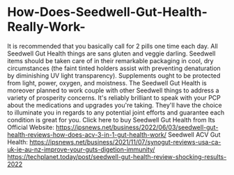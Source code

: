 # How-Does-Seedwell-Gut-Health-Really-Work-
It is recommended that you basically call for 2 pills one time each day. All Seedwell Gut Health things are sans gluten and veggie darling. Seedwell items should be taken care of in their remarkable packaging in cool, dry circumstances (the faint tinted holders assist with preventing denaturation by diminishing UV light transparency). Supplements ought to be protected from light, power, oxygen, and moistness. The Seedwell Gut Health is moreover planned to work couple with other Seedwell things to address a variety of prosperity concerns. It's reliably brilliant to speak with your PCP about the medications and upgrades you're taking. They'll have the choice to illuminate you in regards to any potential joint efforts and guarantee each condition is great for you. Click here to buy Seedwell Gut Health from Its Official Website: https://ipsnews.net/business/2022/06/03/seedwell-gut-health-reviews-how-does-acv-3-in-1-gut-health-work/  Seedwell ACV Gut Health: https://ipsnews.net/business/2021/11/07/synogut-reviews-usa-ca-uk-ie-au-nz-improve-your-guts-digetion-immunity/  https://techplanet.today/post/seedwell-gut-health-review-shocking-results-2022
